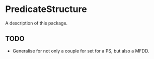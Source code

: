 # PredicateStructure

A description of this package.

## TODO

- Generalise for not only a couple for set for a PS, but also a MFDD.
